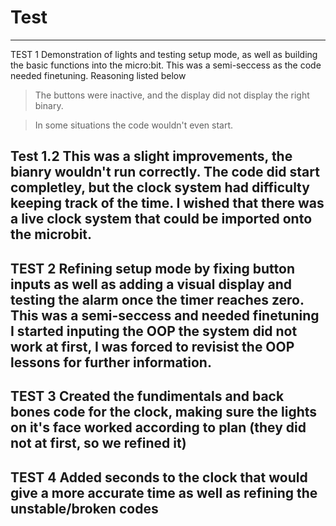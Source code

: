 # Test

---------------------------------------------------------------------------------------
TEST 1
Demonstration of lights and testing setup mode, as well as building the basic functions into the micro:bit.
This was a semi-seccess as the code needed finetuning.
Reasoning listed below
> The buttons were inactive, and the display did not display the right binary.

> In some situations the code wouldn't even start.

Test 1.2
This was a slight improvements, the bianry wouldn't run correctly. The code did start completley, but the clock system had difficulty keeping track of the time.
I wished that there was a live clock system that could be imported onto the microbit.
---------------------------------------------------------------------------------------
TEST 2
Refining setup mode by fixing button inputs as well as adding a visual display and testing the alarm once the timer reaches zero.
This was a semi-seccess and needed finetuning
I started inputing the OOP the system did not work at first, I was forced to revisist the OOP lessons for further information.
---------------------------------------------------------------------------------------
TEST 3
Created the fundimentals and back bones code for the clock, making sure the lights on it's face worked according to plan (they did not at first, so we refined it)
---------------------------------------------------------------------------------------
TEST 4
Added seconds to the clock that would give a more accurate time as well as refining the unstable/broken codes
---------------------------------------------------------------------------------------